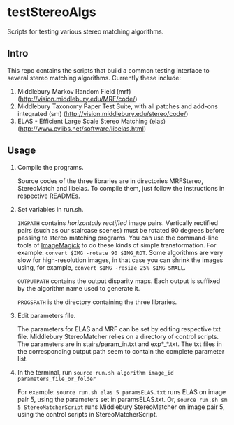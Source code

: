 testStereoAlgs
==============

Scripts for testing various stereo matching algorithms.

Intro
-------------
This repo contains the scripts that build a common testing interface to several stereo matching algorithms. Currently these include:

1.  Middlebury Markov Random Field (mrf) (http://vision.middlebury.edu/MRF/code/)
2.  Middlebury Taxonomy Paper Test Suite, with all patches and add-ons integrated (sm) (http://vision.middlebury.edu/stereo/code/)
3.  ELAS - Efficient Large Scale Stereo Matching (elas) (http://www.cvlibs.net/software/libelas.html)

Usage
--------------

1.  Compile the programs.
    
    Source codes of the three libraries are in directories MRFStereo, StereoMatch and libelas. To compile them, just follow the instructions in respective READMEs.

2.  Set variables in run.sh.

    `IMGPATH` contains *horizontally rectified* image pairs. 
    Vertically rectified pairs (such as our staircase scenes) must be rotated 90 degrees before passing to stereo matching programs. You can use the command-line tools of [ImageMagick](http://www.imagemagick.org/Usage/) to do these kinds of simple transformation. For example: `convert $IMG -rotate 90 $IMG_ROT`. Some algorithms are very slow for high-resolution images, in that case you can shrink the images using, for example, `convert $IMG -resize 25% $IMG_SMALL`.
    
    `OUTPUTPATH` contains the output disparity maps. Each output is suffixed by the algorithm name used to generate it.
    
    `PROGSPATH` is the directory containing the three libraries.

3.  Edit parameters file.

    The parameters for ELAS and MRF can be set by editing respective txt file.
    Middlebury StereoMatcher relies on a directory of control scripts. The parameters are in stairs/param_in.txt and exp*_*.txt. The txt files in the corresponding output path seem to contain the complete parameter list.
    
4.  In the terminal, run `source run.sh algorithm image_id parameters_file_or_folder`

    For example: `source run.sh elas 5 paramsELAS.txt` runs ELAS on image pair 5, using the parameters set in paramsELAS.txt. Or, 
    `source run.sh sm 5 StereoMatcherScript` runs Middlebury StereoMatcher on image pair 5, using the control scripts in StereoMatcherScript.
